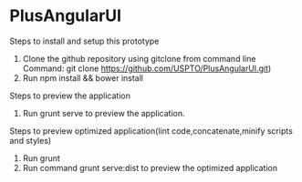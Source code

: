 # PlusAngularUI

Steps to install and setup this prototype
1. Clone the github repository using gitclone from command line
   Command: git clone https://github.com/USPTO/PlusAngularUI.git)
2. Run npm install && bower install

Steps to preview the application
1. Run grunt serve to preview the application.

Steps to preview optimized application(lint code,concatenate,minify scripts and styles)
1. Run grunt
2. Run command grunt serve:dist to preview the optimized application
